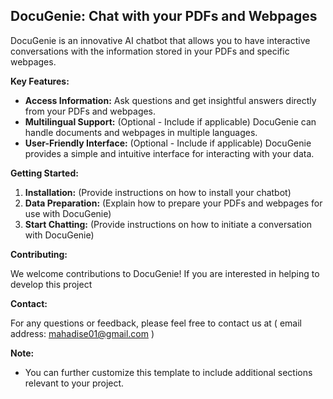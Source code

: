 ## DocuGenie: Chat with your PDFs and Webpages

DocuGenie is an innovative AI chatbot that allows you to have interactive conversations with the information stored in your PDFs and specific webpages. 

**Key Features:**

* **Access Information:** Ask questions and get insightful answers directly from your PDFs and webpages. 
* **Multilingual Support:** (Optional - Include if applicable) DocuGenie can handle documents and webpages in multiple languages. 
* **User-Friendly Interface:** (Optional - Include if applicable) DocuGenie provides a simple and intuitive interface for interacting with your data.

**Getting Started:**

1. **Installation:** (Provide instructions on how to install your chatbot)
2. **Data Preparation:** (Explain how to prepare your PDFs and webpages for use with DocuGenie)
3. **Start Chatting:** (Provide instructions on how to initiate a conversation with DocuGenie)

**Contributing:**

We welcome contributions to DocuGenie! If you are interested in helping to develop this project


**Contact:**

For any questions or feedback, please feel free to contact us at ( email address: mahadise01@gmail.com )

**Note:**

* You can further customize this template to include additional sections relevant to your project.
